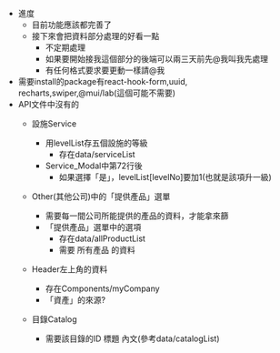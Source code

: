 - 進度
	- 目前功能應該都完善了
	- 接下來會把資料部分處理的好看一點
		- 不定期處理
		- 如果要開始接我這個部分的後端可以兩三天前先@我叫我先處理
		- 有任何格式要求要更動一樣請@我	
- 需要install的package有react-hook-form,uuid, recharts,swiper,@mui/lab(這個可能不需要)
- API文件中沒有的
	- 設施Service
		- 用levelList存五個設施的等級
			- 存在data/serviceList
		- Service_Modal中第72行後
			- 如果選擇「是」，levelList[levelNo]要加1(也就是該項升一級)

	- Other(其他公司)中的「提供產品」選單
		- 需要每一間公司所能提供的產品的資料，才能拿來篩
		- 「提供產品」選單中的選項
			- 存在data/allProductList
			- 需要 所有產品 的資料
	- Header左上角的資料
		- 存在Components/myCompany
		- 「資產」的來源?

	- 目錄Catalog
		- 需要該目錄的ID 標題 內文(參考data/catalogList)


	

	
	
